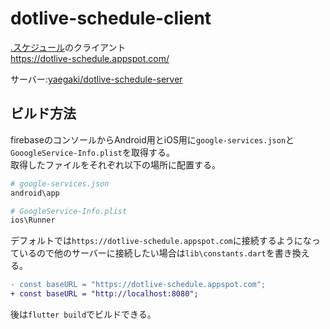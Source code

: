 # dotlive-schedule-client

[.スケジュール](https://apps.apple.com/jp/app/%E3%82%B9%E3%82%B1%E3%82%B8%E3%83%A5%E3%83%BC%E3%83%AB/id1512712289?mt=8)のクライアント  
https://dotlive-schedule.appspot.com/



サーバー:[yaegaki/dotlive-schedule-server](https://github.com/yaegaki/dotlive-schedule-server)

## ビルド方法 

firebaseのコンソールからAndroid用とiOS用に`google-services.json`と`GooogleService-Info.plist`を取得する。  
取得したファイルをそれぞれ以下の場所に配置する。

```sh
# google-services.json
android\app

# GoogleService-Info.plist
ios\Runner
```

デフォルトでは`https://dotlive-schedule.appspot.com`に接続するようになっているので他のサーバーに接続したい場合は`lib\constants.dart`を書き換える。

```patch
- const baseURL = "https://dotlive-schedule.appspot.com";
+ const baseURL = "http://localhost:8080";
```


後は`flutter build`でビルドできる。